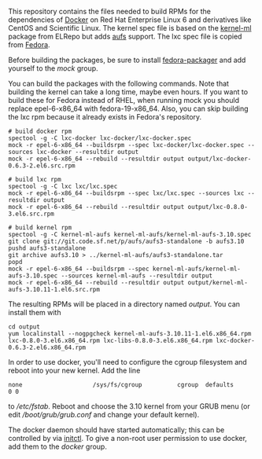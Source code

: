 This repository contains the files needed to build RPMs for the dependencies of [Docker](http://docker.io) on Red Hat Enterprise Linux 6 and derivatives like CentOS and Scientific Linux. The kernel spec file is based on the [kernel-ml](http://elrepo.org/tiki/kernel-ml) package from ELRepo but adds [aufs](http://aufs.sourceforge.net/) support. The lxc spec file is copied from [Fedora](https://admin.fedoraproject.org/pkgdb/acls/name/lxc).

Before building the packages, be sure to install [fedora-packager](https://dl.fedoraproject.org/pub/epel/6/x86_64/repoview/fedora-packager.html) and add yourself to the _mock_ group.

You can build the packages with the following commands. Note that building the kernel can take a long time, maybe even hours. If you want to build these for Fedora instead of RHEL, when running mock you should replace epel-6-x86\_64 with fedora-19-x86\_64. Also, you can skip building the lxc rpm because it already exists in Fedora's repository.

    # build docker rpm
    spectool -g -C lxc-docker lxc-docker/lxc-docker.spec 
    mock -r epel-6-x86_64 --buildsrpm --spec lxc-docker/lxc-docker.spec --sources lxc-docker --resultdir output
    mock -r epel-6-x86_64 --rebuild --resultdir output output/lxc-docker-0.6.3-2.el6.src.rpm 

    # build lxc rpm
    spectool -g -C lxc lxc/lxc.spec
    mock -r epel-6-x86_64 --buildsrpm --spec lxc/lxc.spec --sources lxc --resultdir output
    mock -r epel-6-x86_64 --rebuild --resultdir output output/lxc-0.8.0-3.el6.src.rpm

    # build kernel rpm
    spectool -g -C kernel-ml-aufs kernel-ml-aufs/kernel-ml-aufs-3.10.spec
    git clone git://git.code.sf.net/p/aufs/aufs3-standalone -b aufs3.10
    pushd aufs3-standalone
    git archive aufs3.10 > ../kernel-ml-aufs/aufs3-standalone.tar
    popd
    mock -r epel-6-x86_64 --buildsrpm --spec kernel-ml-aufs/kernel-ml-aufs-3.10.spec --sources kernel-ml-aufs --resultdir output
    mock -r epel-6-x86_64 --rebuild --resultdir output output/kernel-ml-aufs-3.10.11-1.el6.src.rpm

The resulting RPMs will be placed in a directory named _output_. You can install them with

    cd output
    yum localinstall --nogpgcheck kernel-ml-aufs-3.10.11-1.el6.x86_64.rpm lxc-0.8.0-3.el6.x86_64.rpm lxc-libs-0.8.0-3.el6.x86_64.rpm lxc-docker-0.6.3-2.el6.x86_64.rpm

In order to use docker, you'll need to configure the cgroup filesystem and reboot into your new kernel. Add the line 

    none                    /sys/fs/cgroup          cgroup  defaults        0 0

to _/etc/fstab_. Reboot and choose the 3.10 kernel from your GRUB menu (or edit _/boot/grub/grub.conf_ and change your default kernel).

The docker daemon should have started automatically; this can be controlled by via [initctl](http://upstart.ubuntu.com/cookbook/#initctl). To give a non-root user permission to use docker, add them to the _docker_ group.

